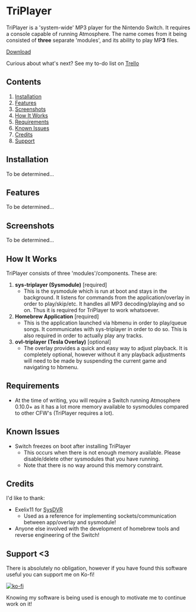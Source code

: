 # TriPlayer

TriPlayer is a 'system-wide' MP3 player for the Nintendo Switch. It requires a console capable of running Atmosphere. The name comes from it being consisted of **three** separate 'modules', and its ability to play MP**3** files.

[Download](https://github.com/tallbl0nde/TriPlayer/releases)

Curious about what's next? See my to-do list on [Trello](https://trello.com/b/teZpHfo1/triplayer)

## Contents

1. [Installation](#installation)
2. [Features](#features)
3. [Screenshots](#screenshots)
4. [How It Works](#how-it-works)
5. [Requirements](#requirements)
6. [Known Issues](#known-issues)
7. [Credits](#credits)
8. [Support](#support-3)

## Installation

To be determined...

## Features

To be determined...

## Screenshots

To be determined...

## How It Works

TriPlayer consists of three 'modules'/components. These are:

1. **sys-triplayer (Sysmodule)** [required]
    * This is the sysmodule which is run at boot and stays in the background. It listens for commands from the application/overlay in order to play/skip/etc. It handles all MP3 decoding/playing and so on. Thus it is required for TriPlayer to work whatsoever.
2. **Homebrew Application** [required]
    * This is the application launched via hbmenu in order to play/queue songs. It communicates with sys-triplayer in order to do so. This is also required in order to actually play any tracks.
3. **ovl-triplayer (Tesla Overlay)** [optional]
    * The overlay provides a quick and easy way to adjust playback. It is completely optional, however without it any playback adjustments will need to be made by suspending the current game and navigating to hbmenu.

## Requirements

* At the time of writing, you will require a Switch running Atmosphere 0.10.0+ as it has a lot more memory available to sysmodules compared to other CFW's (TriPlayer requires a lot).

## Known Issues

* Switch freezes on boot after installing TriPlayer
  * This occurs when there is not enough memory available. Please disable/delete other sysmodules that you have running.
  * Note that there is no way around this memory constraint.

## Credits

I'd like to thank:

* Exelix11 for [SysDVR](https://github.com/exelix11/SysDVR)
  * Used as a reference for implementing sockets/communication between app/overlay and sysmodule!
* Anyone else involved with the development of homebrew tools and reverse engineering of the Switch!

## Support <3

There is absolutely no obligation, however if you have found this software useful you can support me on Ko-fi!

[![ko-fi](https://www.ko-fi.com/img/githubbutton_sm.svg)](https://ko-fi.com/J3J718RRQ)

Knowing my software is being used is enough to motivate me to continue work on it!
